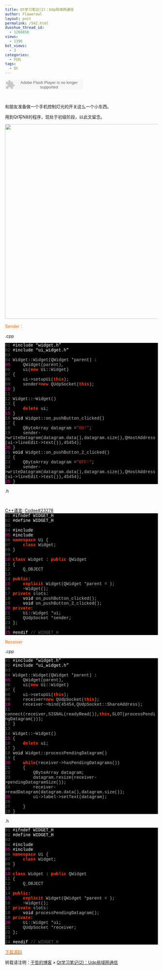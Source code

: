 ```yaml
---
title: Qt学习笔记(2)：Udp局域网通信
author: Flowerowl
layout: post
permalink: /542.html
duoshuo_thread_id:
  - 1266858
views:
  - 1396
bot_views:
  - 3
categories:
  - 代码
tags:
  - Qt
---
```

<embed src="http://www.xiami.com/widget/0_1769019175/singlePlayer.swf" type="application/x-shockwave-flash" width="257" height="33" wmode="transparent">
</embed>

  
&nbsp;

和朋友准备做一个手机控制灯光的开关这么一个小东西。

用到Qt写N8的程序，现处于初级阶段，以此文留念。

<img class="aligncenter size-full wp-image-543" title="Lazynight | 夜阑" src="http://lazynight.me/wp-content/uploads/2011/10/12.jpg" alt="" width="720" height="640" />

<span style="color: #ff6600;">Sender：</span>

.cpp

<div class="source" style="font-family: '[object HTMLOptionElement]', Consolas, 'Lucida Console', 'Courier New'; color: #c0c0c0; background-color: #000000;">
  <span style="color: #696969;">01</span> <span style="color: #ffffff;">#include &#8220;widget.h&#8221;</span><br /> <span style="color: #696969;">02</span> <span style="color: #ffffff;">#include &#8220;ui_widget.h&#8221;</span><br /> <span style="color: #696969;">03</span><br /> <span style="color: #696969;">04</span> <span style="color: #c0c0c0;">Widget</span><span style="color: #c0c0c0;">::</span><span style="color: #c0c0c0;">Widget</span>(<span style="color: #c0c0c0;">QWidget</span> <span style="color: #c0c0c0;">*</span><span style="color: #c0c0c0;">parent</span>) <span style="color: #c0c0c0;">:</span><br /> <span style="color: #f810b0;">05</span>     <span style="color: #c0c0c0;">QWidget</span>(<span style="color: #c0c0c0;">parent</span><span style="color: #c0c0c0;">),</span><br /> <span style="color: #696969;">06</span>     <span style="color: #c0c0c0;">ui</span>(<span style="color: #ff4400; font-weight: bold;">new</span> <span style="color: #c0c0c0;">Ui</span><span style="color: #c0c0c0;">::</span><span style="color: #c0c0c0;">Widget</span>)<br /> <span style="color: #696969;">07</span> <span style="color: #c0c0c0;">{</span><br /> <span style="color: #696969;">08</span>     <span style="color: #c0c0c0;">ui</span><span style="color: #c0c0c0;">-></span><span style="color: #c0c0c0;">setupUi</span>(<span style="color: #ff4400; font-weight: bold;">this</span>);<br /> <span style="color: #696969;">09</span>     <span style="color: #c0c0c0;">sender</span><span style="color: #c0c0c0;">=</span><span style="color: #ff4400; font-weight: bold;">new</span> <span style="color: #c0c0c0;">QUdpSocket</span>(<span style="color: #ff4400; font-weight: bold;">this</span>);<br /> <span style="color: #f810b0;">10</span> <span style="color: #c0c0c0;">}</span><br /> <span style="color: #696969;">11</span><br /> <span style="color: #696969;">12</span> <span style="color: #c0c0c0;">Widget</span><span style="color: #c0c0c0;">::~</span><span style="color: #c0c0c0;">Widget</span>()<br /> <span style="color: #696969;">13</span> <span style="color: #c0c0c0;">{</span><br /> <span style="color: #696969;">14</span>     <span style="color: #ff4400; font-weight: bold;">delete</span> <span style="color: #c0c0c0;">ui</span>;<br /> <span style="color: #f810b0;">15</span> <span style="color: #c0c0c0;">}</span><br /> <span style="color: #696969;">16</span> <span style="color: #ffffff;">void</span> <span style="color: #c0c0c0;">Widget</span><span style="color: #c0c0c0;">::</span><span style="color: #c0c0c0;">on_pushButton_clicked</span>()<br /> <span style="color: #696969;">17</span> <span style="color: #c0c0c0;">{</span><br /> <span style="color: #696969;">18</span>     <span style="color: #c0c0c0;">QByteArray</span> <span style="color: #c0c0c0;">datagram</span> <span style="color: #c0c0c0;">=</span><span style="color: #d13800;">&#8220;ON!&#8221;</span>;<br /> <span style="color: #696969;">19</span>     <span style="color: #c0c0c0;">sender</span><span style="color: #c0c0c0;">-></span><span style="color: #c0c0c0;">writeDatagram</span>(<span style="color: #c0c0c0;">datagram</span><span style="color: #c0c0c0;">.</span><span style="color: #c0c0c0;">data</span><span style="color: #c0c0c0;">(),</span><span style="color: #c0c0c0;">datagram</span><span style="color: #c0c0c0;">.</span><span style="color: #c0c0c0;">size</span><span style="color: #c0c0c0;">(),</span><span style="color: #c0c0c0;">QHostAddress</span>(<span style="color: #c0c0c0;">ui</span><span style="color: #c0c0c0;">-></span><span style="color: #c0c0c0;">lineEdit</span><span style="color: #c0c0c0;">-></span><span style="color: #c0c0c0;">text</span><span style="color: #c0c0c0;">()),</span><span style="color: #c0c0c0;">45454</span>);<br /> <span style="color: #f810b0;">20</span> <span style="color: #c0c0c0;">}</span><br /> <span style="color: #696969;">21</span> <span style="color: #ffffff;">void</span> <span style="color: #c0c0c0;">Widget</span><span style="color: #c0c0c0;">::</span><span style="color: #c0c0c0;">on_pushButton_2_clicked</span>()<br /> <span style="color: #696969;">22</span> <span style="color: #c0c0c0;">{</span><br /> <span style="color: #696969;">23</span>     <span style="color: #c0c0c0;">QByteArray</span> <span style="color: #c0c0c0;">datagram</span> <span style="color: #c0c0c0;">=</span><span style="color: #d13800;">&#8220;OFF!&#8221;</span>;<br /> <span style="color: #696969;">24</span>     <span style="color: #c0c0c0;">sender</span><span style="color: #c0c0c0;">-></span><span style="color: #c0c0c0;">writeDatagram</span>(<span style="color: #c0c0c0;">datagram</span><span style="color: #c0c0c0;">.</span><span style="color: #c0c0c0;">data</span><span style="color: #c0c0c0;">(),</span><span style="color: #c0c0c0;">datagram</span><span style="color: #c0c0c0;">.</span><span style="color: #c0c0c0;">size</span><span style="color: #c0c0c0;">(),</span><span style="color: #c0c0c0;">QHostAddress</span>(<span style="color: #c0c0c0;">ui</span><span style="color: #c0c0c0;">-></span><span style="color: #c0c0c0;">lineEdit</span><span style="color: #c0c0c0;">-></span><span style="color: #c0c0c0;">text</span><span style="color: #c0c0c0;">()),</span><span style="color: #c0c0c0;">45454</span>);<br /> <span style="color: #f810b0;">25</span> <span style="color: #c0c0c0;">}</span>
</div>

.h

&nbsp;

<div style="background: #fdfdfd; color: black;">
  <span style="text-decoration: underline;">C++语言</span>: <a href="http://fayaa.com/code/view/23278/">Codee#23278</a>
</div>

<div class="source" style="font-family: '[object HTMLOptionElement]', Consolas, 'Lucida Console', 'Courier New'; color: #c0c0c0; background-color: #000000;">
  <span style="color: #696969;">01</span> <span style="color: #ffffff;">#ifndef WIDGET_H</span><br /> <span style="color: #696969;">02</span> <span style="color: #ffffff;">#define WIDGET_H</span><br /> <span style="color: #696969;">03</span><br /> <span style="color: #696969;">04</span> <span style="color: #ffffff;">#include <QWidget></span><br /> <span style="color: #f810b0;">05</span> <span style="color: #ffffff;">#include <QtNetwork></span><br /> <span style="color: #696969;">06</span> <span style="color: #ff4400; font-weight: bold;">namespace</span> <span style="color: #c0c0c0;">Ui</span> <span style="color: #c0c0c0;">{</span><br /> <span style="color: #696969;">07</span>     <span style="color: #ff4400; font-weight: bold;">class</span> <span style="color: #c0c0c0;">Widget</span>;<br /> <span style="color: #696969;">08</span> <span style="color: #c0c0c0;">}</span><br /> <span style="color: #696969;">09</span><br /> <span style="color: #f810b0;">10</span> <span style="color: #ff4400; font-weight: bold;">class</span> <span style="color: #c0c0c0;">Widget</span> <span style="color: #c0c0c0;">:</span> <span style="color: #ff4400; font-weight: bold;">public</span> <span style="color: #c0c0c0;">QWidget</span><br /> <span style="color: #696969;">11</span> <span style="color: #c0c0c0;">{</span><br /> <span style="color: #696969;">12</span>     <span style="color: #c0c0c0;">Q_OBJECT</span><br /> <span style="color: #696969;">13</span><br /> <span style="color: #696969;">14</span> <span style="color: #ff4400; font-weight: bold;">public</span><span style="color: #c0c0c0;">:</span><br /> <span style="color: #f810b0;">15</span>     <span style="color: #ff4400; font-weight: bold;">explicit</span> <span style="color: #c0c0c0;">Widget</span>(<span style="color: #c0c0c0;">QWidget</span> <span style="color: #c0c0c0;">*</span><span style="color: #c0c0c0;">parent</span> <span style="color: #c0c0c0;">=</span> <span style="color: #c0c0c0;"></span>);<br /> <span style="color: #696969;">16</span>     <span style="color: #c0c0c0;">~</span><span style="color: #c0c0c0;">Widget</span>();<br /> <span style="color: #696969;">17</span> <span style="color: #ff4400; font-weight: bold;">private</span> <span style="color: #c0c0c0;">slots:</span><br /> <span style="color: #696969;">18</span>     <span style="color: #ffffff;">void</span> <span style="color: #c0c0c0;">on_pushButton_clicked</span>();<br /> <span style="color: #696969;">19</span>     <span style="color: #ffffff;">void</span> <span style="color: #c0c0c0;">on_pushButton_2_clicked</span>();<br /> <span style="color: #f810b0;">20</span> <span style="color: #ff4400; font-weight: bold;">private</span><span style="color: #c0c0c0;">:</span><br /> <span style="color: #696969;">21</span>     <span style="color: #c0c0c0;">Ui</span><span style="color: #c0c0c0;">::</span><span style="color: #c0c0c0;">Widget</span> <span style="color: #c0c0c0;">*</span><span style="color: #c0c0c0;">ui</span>;<br /> <span style="color: #696969;">22</span>     <span style="color: #c0c0c0;">QUdpSocket</span> <span style="color: #c0c0c0;">*</span><span style="color: #c0c0c0;">sender</span>;<br /> <span style="color: #696969;">23</span> <span style="color: #c0c0c0;">};</span><br /> <span style="color: #696969;">24</span><br /> <span style="color: #f810b0;">25</span> <span style="color: #ffffff;">#endif </span><span style="color: #696969;">// WIDGET_H</span>
</div>

<span style="color: #ff6600;">Receiver</span>

.cpp

<div class="source" style="font-family: '[object HTMLOptionElement]', Consolas, 'Lucida Console', 'Courier New'; color: #c0c0c0; background-color: #000000;">
  <span style="color: #696969;">01</span> <span style="color: #ffffff;">#include &#8220;widget.h&#8221;</span><br /> <span style="color: #696969;">02</span> <span style="color: #ffffff;">#include &#8220;ui_widget.h&#8221;</span><br /> <span style="color: #696969;">03</span><br /> <span style="color: #696969;">04</span> <span style="color: #c0c0c0;">Widget</span><span style="color: #c0c0c0;">::</span><span style="color: #c0c0c0;">Widget</span>(<span style="color: #c0c0c0;">QWidget</span> <span style="color: #c0c0c0;">*</span><span style="color: #c0c0c0;">parent</span>) <span style="color: #c0c0c0;">:</span><br /> <span style="color: #f810b0;">05</span>     <span style="color: #c0c0c0;">QWidget</span>(<span style="color: #c0c0c0;">parent</span><span style="color: #c0c0c0;">),</span><br /> <span style="color: #696969;">06</span>     <span style="color: #c0c0c0;">ui</span>(<span style="color: #ff4400; font-weight: bold;">new</span> <span style="color: #c0c0c0;">Ui</span><span style="color: #c0c0c0;">::</span><span style="color: #c0c0c0;">Widget</span>)<br /> <span style="color: #696969;">07</span> <span style="color: #c0c0c0;">{</span><br /> <span style="color: #696969;">08</span>     <span style="color: #c0c0c0;">ui</span><span style="color: #c0c0c0;">-></span><span style="color: #c0c0c0;">setupUi</span>(<span style="color: #ff4400; font-weight: bold;">this</span>);<br /> <span style="color: #696969;">09</span>     <span style="color: #c0c0c0;">receiver</span><span style="color: #c0c0c0;">=</span><span style="color: #ff4400; font-weight: bold;">new</span> <span style="color: #c0c0c0;">QUdpSocket</span>(<span style="color: #ff4400; font-weight: bold;">this</span>);<br /> <span style="color: #f810b0;">10</span>     <span style="color: #c0c0c0;">receiver</span><span style="color: #c0c0c0;">-></span><span style="color: #c0c0c0;">bind</span>(<span style="color: #c0c0c0;">45454</span><span style="color: #c0c0c0;">,</span><span style="color: #c0c0c0;">QUdpSocket</span><span style="color: #c0c0c0;">::</span><span style="color: #c0c0c0;">ShareAddress</span>);<br /> <span style="color: #696969;">11</span>     <span style="color: #c0c0c0;">connect</span>(<span style="color: #c0c0c0;">receiver</span><span style="color: #c0c0c0;">,</span><span style="color: #c0c0c0;">SIGNAL</span>(<span style="color: #c0c0c0;">readyRead</span><span style="color: #c0c0c0;">()),</span><span style="color: #ff4400; font-weight: bold;">this</span><span style="color: #c0c0c0;">,</span><span style="color: #c0c0c0;">SLOT</span>(<span style="color: #c0c0c0;">processPendingDatagram</span>()));<br /> <span style="color: #696969;">12</span> <span style="color: #c0c0c0;">}</span><br /> <span style="color: #696969;">13</span><br /> <span style="color: #696969;">14</span> <span style="color: #c0c0c0;">Widget</span><span style="color: #c0c0c0;">::~</span><span style="color: #c0c0c0;">Widget</span>()<br /> <span style="color: #f810b0;">15</span> <span style="color: #c0c0c0;">{</span><br /> <span style="color: #696969;">16</span>     <span style="color: #ff4400; font-weight: bold;">delete</span> <span style="color: #c0c0c0;">ui</span>;<br /> <span style="color: #696969;">17</span> <span style="color: #c0c0c0;">}</span><br /> <span style="color: #696969;">18</span> <span style="color: #ffffff;">void</span> <span style="color: #c0c0c0;">Widget</span><span style="color: #c0c0c0;">::</span><span style="color: #c0c0c0;">processPendingDatagram</span>()<br /> <span style="color: #696969;">19</span> <span style="color: #c0c0c0;">{</span><br /> <span style="color: #f810b0;">20</span>     <span style="color: #ff4400; font-weight: bold;">while</span>(<span style="color: #c0c0c0;">receiver</span><span style="color: #c0c0c0;">-></span><span style="color: #c0c0c0;">hasPendingDatagrams</span>())<br /> <span style="color: #696969;">21</span>     <span style="color: #c0c0c0;">{</span><br /> <span style="color: #696969;">22</span>         <span style="color: #c0c0c0;">QByteArray</span> <span style="color: #c0c0c0;">datagram</span>;<br /> <span style="color: #696969;">23</span>         <span style="color: #c0c0c0;">datagram</span><span style="color: #c0c0c0;">.</span><span style="color: #c0c0c0;">resize</span>(<span style="color: #c0c0c0;">receiver</span><span style="color: #c0c0c0;">-></span><span style="color: #c0c0c0;">pendingDatagramSize</span>());<br /> <span style="color: #696969;">24</span>         <span style="color: #c0c0c0;">receiver</span><span style="color: #c0c0c0;">-></span><span style="color: #c0c0c0;">readDatagram</span>(<span style="color: #c0c0c0;">datagram</span><span style="color: #c0c0c0;">.</span><span style="color: #c0c0c0;">data</span><span style="color: #c0c0c0;">(),</span><span style="color: #c0c0c0;">datagram</span><span style="color: #c0c0c0;">.</span><span style="color: #c0c0c0;">size</span>());<br /> <span style="color: #f810b0;">25</span>         <span style="color: #c0c0c0;">ui</span><span style="color: #c0c0c0;">-></span><span style="color: #c0c0c0;">label</span><span style="color: #c0c0c0;">-></span><span style="color: #c0c0c0;">setText</span>(<span style="color: #c0c0c0;">datagram</span>);<br /> <span style="color: #696969;">26</span><br /> <span style="color: #696969;">27</span>     <span style="color: #c0c0c0;">}</span><br /> <span style="color: #696969;">28</span> <span style="color: #c0c0c0;">}</span>
</div>

.h

<div class="source" style="font-family: '[object HTMLOptionElement]', Consolas, 'Lucida Console', 'Courier New'; color: #c0c0c0; background-color: #000000;">
  <span style="color: #696969;">01</span> <span style="color: #ffffff;">#ifndef WIDGET_H</span><br /> <span style="color: #696969;">02</span> <span style="color: #ffffff;">#define WIDGET_H</span><br /> <span style="color: #696969;">03</span><br /> <span style="color: #696969;">04</span> <span style="color: #ffffff;">#include <QWidget></span><br /> <span style="color: #f810b0;">05</span> <span style="color: #ffffff;">#include <QtNetwork></span><br /> <span style="color: #696969;">06</span> <span style="color: #ff4400; font-weight: bold;">namespace</span> <span style="color: #c0c0c0;">Ui</span> <span style="color: #c0c0c0;">{</span><br /> <span style="color: #696969;">07</span>     <span style="color: #ff4400; font-weight: bold;">class</span> <span style="color: #c0c0c0;">Widget</span>;<br /> <span style="color: #696969;">08</span> <span style="color: #c0c0c0;">}</span><br /> <span style="color: #696969;">09</span><br /> <span style="color: #f810b0;">10</span> <span style="color: #ff4400; font-weight: bold;">class</span> <span style="color: #c0c0c0;">Widget</span> <span style="color: #c0c0c0;">:</span> <span style="color: #ff4400; font-weight: bold;">public</span> <span style="color: #c0c0c0;">QWidget</span><br /> <span style="color: #696969;">11</span> <span style="color: #c0c0c0;">{</span><br /> <span style="color: #696969;">12</span>     <span style="color: #c0c0c0;">Q_OBJECT</span><br /> <span style="color: #696969;">13</span><br /> <span style="color: #696969;">14</span> <span style="color: #ff4400; font-weight: bold;">public</span><span style="color: #c0c0c0;">:</span><br /> <span style="color: #f810b0;">15</span>     <span style="color: #ff4400; font-weight: bold;">explicit</span> <span style="color: #c0c0c0;">Widget</span>(<span style="color: #c0c0c0;">QWidget</span> <span style="color: #c0c0c0;">*</span><span style="color: #c0c0c0;">parent</span> <span style="color: #c0c0c0;">=</span> <span style="color: #c0c0c0;"></span>);<br /> <span style="color: #696969;">16</span>     <span style="color: #c0c0c0;">~</span><span style="color: #c0c0c0;">Widget</span>();<br /> <span style="color: #696969;">17</span> <span style="color: #ff4400; font-weight: bold;">private</span> <span style="color: #c0c0c0;">slots:</span><br /> <span style="color: #696969;">18</span>     <span style="color: #ffffff;">void</span> <span style="color: #c0c0c0;">processPendingDatagram</span>();<br /> <span style="color: #696969;">19</span> <span style="color: #ff4400; font-weight: bold;">private</span><span style="color: #c0c0c0;">:</span><br /> <span style="color: #f810b0;">20</span>     <span style="color: #c0c0c0;">Ui</span><span style="color: #c0c0c0;">::</span><span style="color: #c0c0c0;">Widget</span> <span style="color: #c0c0c0;">*</span><span style="color: #c0c0c0;">ui</span>;<br /> <span style="color: #696969;">21</span>     <span style="color: #c0c0c0;">QUdpSocket</span> <span style="color: #c0c0c0;">*</span><span style="color: #c0c0c0;">receiver</span>;<br /> <span style="color: #696969;">22</span> <span style="color: #c0c0c0;">};</span><br /> <span style="color: #696969;">23</span><br /> <span style="color: #696969;">24</span> <span style="color: #ffffff;">#endif </span><span style="color: #696969;">// WIDGET_H</span>
</div>

<span style="color: #ff6600;"><a href="http://down.qiannao.com/space/file/flowerowl/-4e0a-4f20-5206-4eab/Lazy_com.rar/.page" target="_blank"><span style="color: #ff6600;">下载源码</span></a></span>

转载请注明：[于哲的博客][1] &raquo; [Qt学习笔记(2)：Udp局域网通信][2]

 [1]: http://lazynight.me
 [2]: http://lazynight.me/542.html